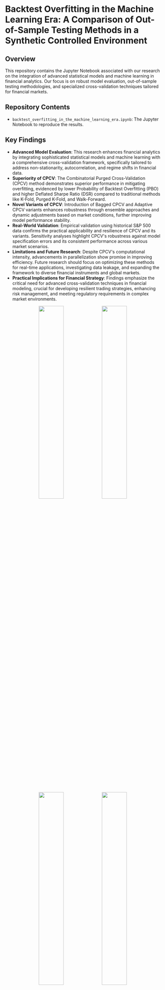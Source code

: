 # Backtest Overfitting in the Machine Learning Era: A Comparison of Out-of-Sample Testing Methods in a Synthetic Controlled Environment

## Overview
This repository contains the Jupyter Notebook associated with our research on the integration of advanced statistical models and machine learning in financial analytics. Our focus is on robust model evaluation, out-of-sample testing methodologies, and specialized cross-validation techniques tailored for financial markets.

## Repository Contents
- `backtest_overfitting_in_the_machine_learning_era.ipynb`: The Jupyter Notebook to reproduce the results.

## Key Findings

- **Advanced Model Evaluation**: This research enhances financial analytics by integrating sophisticated statistical models and machine learning with a comprehensive cross-validation framework, specifically tailored to address non-stationarity, autocorrelation, and regime shifts in financial data.
- **Superiority of CPCV**: The Combinatorial Purged Cross-Validation (CPCV) method demonstrates superior performance in mitigating overfitting, evidenced by lower Probability of Backtest Overfitting (PBO) and higher Deflated Sharpe Ratio (DSR) compared to traditional methods like K-Fold, Purged K-Fold, and Walk-Forward.
- **Novel Variants of CPCV**: Introduction of Bagged CPCV and Adaptive CPCV variants enhances robustness through ensemble approaches and dynamic adjustments based on market conditions, further improving model performance stability.
- **Real-World Validation**: Empirical validation using historical S\&P 500 data confirms the practical applicability and resilience of CPCV and its variants. Sensitivity analyses highlight CPCV's robustness against model specification errors and its consistent performance across various market scenarios.
- **Limitations and Future Research**: Despite CPCV's computational intensity, advancements in parallelization show promise in improving efficiency. Future research should focus on optimizing these methods for real-time applications, investigating data leakage, and expanding the framework to diverse financial instruments and global markets.
- **Practical Implications for Financial Strategy**: Findings emphasize the critical need for advanced cross-validation techniques in financial modeling, crucial for developing resilient trading strategies, enhancing risk management, and meeting regulatory requirements in complex market environments.

<p align="center">
  <img src="https://github.com/RiskLabAI/Notebooks.py/blob/73253c1c854227c67941732174a4d098281a6164/backtest/Backtest%20Overfitting%20in%20the%20Machine%20Learning%20Era/figs/pbo_dsr_comparison.png" style="width: 40%;" />
  <img src="https://github.com/RiskLabAI/Notebooks.py/blob/e0ba18b70c79e8c6f8fc5925fe5bfab147567cbc/backtest/Backtest%20Overfitting%20in%20the%20Machine%20Learning%20Era/figs/pbo_dsr_adf.png" style="width: 40%;" /> 
</p>
<p align="center">
  <img src="https://github.com/RiskLabAI/Notebooks.py/blob/f702d9bfd6f8897a2feea01b6bae39b2f6bedfd8/backtest/backtest_overfitting_in_the_ml_era/figs/sp500_pbo_dsr_comparison.png" style="width: 40%;" />
  <img src="https://github.com/RiskLabAI/Notebooks.py/blob/f702d9bfd6f8897a2feea01b6bae39b2f6bedfd8/backtest/backtest_overfitting_in_the_ml_era/figs/computational_requirements_comparison.png" style="width: 40%;" /> 
</p>

## Installation

Before using the code, install the required library with the following command:

```shell
!pip install RiskLabAI
```

## Usage

This section guides you through the process of using the provided scripts and models to conduct financial market simulations and evaluate model performance.

### Simulating Market Conditions

The simulation starts by defining the parameters for a speculative bubble market regime. We generate two arrays representing bubble drifts and volatilities using the `drift_volatility_burst` function. These arrays are then used as parameters for the 'speculative_bubble' regime.

```python
x = 0.35
bubble_drifts, bubble_volatilities = drift_volatility_burst(
    bubble_length=5 * 252, 
    a_before=x, 
    a_after=-x, 
    b_before=0.6 * x, 
    b_after=0.6 * x, 
    alpha=0.75, 
    beta=0.45,
    explosion_filter_width=0.1
)
```

### Defining Market Regimes

We define a dictionary named `regimes` that contains Heston model parameters for different market conditions: calm, volatile, and speculative bubble. Each market condition has its unique set of parameters that dictate how the simulated prices will behave.

```python
regimes = {
    'calm': {
        'mu': 0.1,
        'kappa': 3.98,
        'theta': 0.029,
        'xi': 0.389645311,
        'rho': -0.7,
        'lam': 121,
        'm': -0.000709,
        'v': 0.0119
    },
    'volatile': {
        'mu': 0.1,
        'kappa': 3.81,
        'theta': 0.25056,
        'xi': 0.59176974,
        'rho': -0.7,
        'lam': 121,
        'm': -0.000709,
        'v': 0.0119
    },
    'speculative_bubble': {
        'mu': list(bubble_drifts),
        'kappa': 1,
        'theta': list(bubble_volatilities),
        'xi': 0,
        'rho': 0,
        'lam': 0,
        'm': 0,
        'v': 0.00000001
    },
}
```

### Creating Transition Matrix and Strategy Parameters

We define the `transition_matrix` that controls the probabilities of switching between different market regimes over time. Additionally, `strategy_parameters` are set to dictate the behavior of the trading strategies in the simulation.

```python
dt = TOTAL_TIME / N_STEPS
transition_matrix = np.array([
    [1 - 1 * dt,   1 * dt - 0.00001,        0.00001],  # State 0 transitions
    [20 * dt,      1 - 20 * dt - 0.00001,   0.00001],  # State 1 transitions
    [1 - 1 * dt,   1 * dt,                      0.0],  # State 2 transitions
])

strategy_parameters = {
    'fast_window' : [5, 20, 50, 70],
    'slow_window' : [10, 50, 100, 140],
    'exponential' : [False],
    'mean_reversion' : [False]
}
```

### Generating Prices

Utilizing the `parallel_generate_prices` function, we synthesize asset prices for each regime based on the defined transition probabilities and strategy parameters.

```python
all_prices, all_regimes = parallel_generate_prices(
    N_PATHS,
    regimes,
    transition_matrix,
    TOTAL_TIME,
    N_STEPS,
    RANDOM_STATE,
    N_JOBS
)
```

### Model Evaluation

For model evaluation, we define a dictionary `models` that contains the setup for three different machine learning models: k-Nearest Neighbors (k-NN), Decision Tree, and XGBoost. Each model is accompanied by a set of parameters to be optimized.

```python
models = {
    'k-NN' : {
        'Model': CustomPipeline.from_existing_pipeline(existing_pipeline=make_pipeline(StandardScaler(), KNeighborsClassifier())),
        'Parameters': {
            'kneighborsclassifier__n_neighbors': [1, 2, 3],
        }
    },
    'Decision Tree' : {
        'Model': DecisionTreeClassifier(random_state=RANDOM_STATE),
        'Parameters': {
            'max_depth': [None],
            'min_samples_split': [2],
            'min_samples_leaf': [1],
        }
    },
    'XGBoost': {
        'Model': XGBClassifier(use_label_encoder=False, eval_metric='mlogloss', seed=RANDOM_STATE),
        'Parameters': {
            'n_estimators': [1000],
            'max_depth': [1000000000],
            'learning_rate': [1, 10, 100],
            'subsample': [1.0],
            'colsample_bytree': [1.0],
        }
    },
}
```

### Running the Overfitting Simulation

Finally, we run a parallelized simulation to evaluate the risk of overfitting for each model using the `backtset_overfitting_simulation` function. This process is tracked using the `joblib_progress` bar, which provides a visual indication of the simulation's progress.

```python
with joblib_progress("Overfitting...", total=all_prices.shape[1]):    
    results = Parallel(n_jobs=N_JOBS)(delayed(backtset_overfitting_simulation)(all_prices[column], strategy_parameters, models, STEP_RISK_FREE_RATE, all_prices.shape[0]) for column in all_prices.columns)

```

## Abstract
This research explores the integration of advanced statistical models and machine learning in financial analytics, representing a shift from traditional to advanced, data-driven methods. We address a critical gap in quantitative finance: the need for robust model evaluation and out-of-sample testing methodologies, particularly tailored cross-validation techniques for financial markets. We present a comprehensive framework to assess these methods, considering the unique characteristics of financial data like non-stationarity, autocorrelation, and regime shifts. Through our analysis, we unveil the marked superiority of the Combinatorial Purged (CPCV) method in mitigating overfitting risks, outperforming traditional methods like K-Fold, Purged K-Fold, and especially Walk-Forward, as evidenced by its lower Probability of Backtest Overfitting (PBO) and superior Deflated Sharpe Ratio (DSR) test statistic. Walk-Forward, by contrast, exhibits notable shortcomings in false discovery prevention, characterized by increased temporal variability and weaker stationarity. This contrasts starkly with CPCV's demonstrable stability and efficiency, confirming its reliability for financial strategy development. We introduce novel variants of CPCV, including Bagged CPCV and Adaptive CPCV, which enhance robustness through ensemble approaches and dynamic adjustments based on market conditions. Our empirical validation using historical SP 500 data confirms the practical applicability and resilience of these advanced cross-validation methods. The analysis also suggests that choosing between Purged K-Fold and K-Fold necessitates caution due to their comparable performance and potential impact on the robustness of training data in out-of-sample testing. Our investigation utilizes a Synthetic Controlled Environment incorporating advanced models like the Heston Stochastic Volatility, Merton Jump Diffusion, and Drift-Burst Hypothesis, alongside regime-switching models. This approach provides a nuanced simulation of market conditions, offering new insights into evaluating cross-validation techniques. We also address the computational aspects of these methods, demonstrating that parallelization significantly improves efficiency, making them feasible for large-scale financial datasets. Our study underscores the necessity of specialized validation methods in financial modeling, especially in the face of growing regulatory demands and complex market dynamics. It bridges theoretical and practical finance, offering a fresh outlook on financial model validation. Highlighting the significance of advanced cross-validation techniques like CPCV, our research enhances the reliability and applicability of financial models in decision-making.

## Citing Our Work
If you find our research useful in your work, please consider citing it as follows:

```bibtex
@article{arian_norouzi_seco2024backtest,
  title={Backtest Overfitting in the Machine Learning Era: A Comparison of Out-of-Sample Testing Methods in a Synthetic Controlled Environment},
  author={Arian, Hamid R and Norouzi M, Daniel and Seco, Luis A},
  journal={Available at SSRN},
  year={2024}
}
```

## License
This project is open-sourced under the MIT license.

## Contact
For any queries regarding the research, please reach out to:
- Daniel Norouzi M.
  - Email: [norouzi@risklab.ai](mailto:norouzi@risklab.ai)
